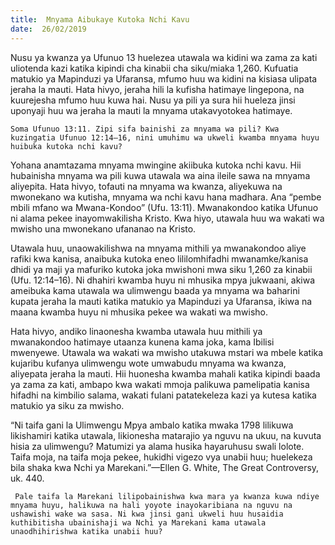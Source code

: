 ```yaml
---
title:  Mnyama Aibukaye Kutoka Nchi Kavu
date:  26/02/2019
---
```


Nusu ya kwanza ya Ufunuo 13 huelezea utawala wa kidini wa zama za kati uliotenda kazi katika kipindi cha kinabii cha siku/miaka 1,260. Kufuatia matukio ya Mapinduzi ya Ufaransa, mfumo huu wa kidini na kisiasa ulipata jeraha la mauti. Hata hivyo, jeraha hili la kufisha hatimaye lingepona, na kuurejesha mfumo huu kuwa hai. Nusu ya pili ya sura hii hueleza jinsi uponyaji huu wa jeraha la mauti la mnyama utakavyotokea hatimaye.

`Soma Ufunuo 13:11. Zipi sifa bainishi za mnyama wa pili? Kwa kuzingatia Ufunuo 12:14–16, nini umuhimu wa ukweli kwamba mnyama huyu huibuka kutoka nchi kavu?`

Yohana anamtazama mnyama mwingine akiibuka kutoka nchi kavu. Hii hubainisha mnyama wa pili kuwa utawala wa aina ileile sawa na mnyama aliyepita. Hata hivyo, tofauti na mnyama wa kwanza, aliyekuwa na mwonekano wa kutisha, mnyama wa nchi kavu hana madhara. Ana “pembe mbili mfano wa Mwana-Kondoo” (Ufu. 13:11). Mwanakondoo katika Ufunuo ni alama pekee inayomwakilisha Kristo. Kwa hiyo, utawala huu wa wakati wa mwisho una mwonekano ufananao na Kristo.

Utawala huu, unaowakilishwa na mnyama mithili ya mwanakondoo aliye rafiki kwa kanisa, anaibuka kutoka eneo lililomhifadhi mwanamke/kanisa dhidi ya maji ya mafuriko kutoka joka mwishoni mwa siku 1,260 za kinabii (Ufu. 12:14–16). Ni dhahiri kwamba huyu ni mhusika mpya jukwaani, akiwa ameibuka kama utawala wa ulimwengu baada ya mnyama wa baharini kupata jeraha la mauti katika matukio ya Mapinduzi ya Ufaransa, ikiwa na maana kwamba huyu ni mhusika pekee wa wakati wa mwisho.

Hata hivyo, andiko linaonesha kwamba utawala huu mithili ya mwanakondoo hatimaye utaanza kunena kama joka, kama Ibilisi mwenyewe. Utawala wa wakati wa mwisho utakuwa mstari wa mbele katika kujaribu kufanya ulimwengu wote umwabudu mnyama wa kwanza, aliyepata jeraha la mauti. Hii huonesha kwamba mahali katika kipindi baada ya zama za kati, ambapo kwa wakati mmoja palikuwa pamelipatia kanisa hifadhi na kimbilio salama, wakati fulani patatekeleza kazi ya kutesa katika matukio ya siku za mwisho.

“Ni taifa gani la Ulimwengu Mpya ambalo katika mwaka 1798 lilikuwa likishamiri katika utawala, likionesha matarajio ya nguvu na ukuu, na kuvuta hisia za ulimwengu? Matumizi ya alama husika hayaruhusu swali lolote. Taifa moja, na taifa moja pekee, hukidhi vigezo vya unabii huu; huelekeza bila shaka kwa Nchi ya Marekani.”—Ellen G. White, The Great Controversy, uk. 440.

` Pale taifa la Marekani lilipobainishwa kwa mara ya kwanza kuwa ndiye mnyama huyu, halikuwa na hali yoyote inayokaribiana na nguvu na ushawishi wake wa sasa. Ni kwa jinsi gani ukweli huu husaidia kuthibitisha ubainishaji wa Nchi ya Marekani kama utawala unaodhihirishwa katika unabii huu?`